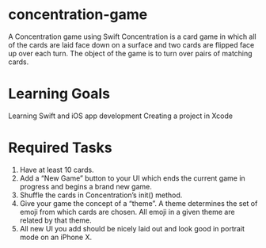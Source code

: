 # concentration-game
A Concentration game using Swift
Concentration is a card game in which all of the cards are laid face down on a surface and two cards are flipped face up over each turn. The object of the game is to turn over pairs of matching cards.

# Learning Goals
Learning Swift and iOS app development
Creating a project in Xcode

# Required Tasks
1. Have at least 10 cards.
2. Add a “New Game” button to your UI which ends the current game in progress and begins a brand new game.
3. Shuffle the cards in Concentration’s init() method.
4. Give your game the concept of a “theme”. A theme determines the set of emoji from which cards are chosen. All emoji in a given theme are related by that theme.
5. All new UI you add should be nicely laid out and look good in portrait mode on an iPhone X.
